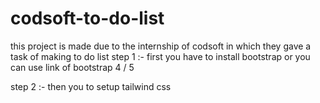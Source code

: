 # codsoft-to-do-list
this project is made due to the internship of codsoft in which they gave a task of making to do list 
step 1 :- first you have to install bootstrap or you can use link of bootstrap 4 / 5 

step 2 :- then you to setup tailwind css 

